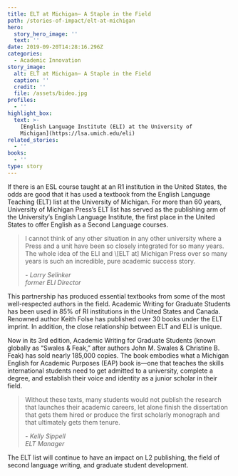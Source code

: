 ```yaml
---
title: ELT at Michigan— A Staple in the Field
path: /stories-of-impact/elt-at-michigan
hero:
  story_hero_image: ''
  text: ''
date: 2019-09-20T14:28:16.296Z
categories:
  - Academic Innovation
story_image:
  alt: ELT at Michigan— A Staple in the Field
  caption: ''
  credit: ''
  file: /assets/bideo.jpg
profiles:
  - ''
highlight_box:
  text: >-
    [English Language Institute (ELI) at the University of
    Michigan](https://lsa.umich.edu/eli)
related_stories:
  - ''
books:
  - ''
type: story
---
```

If there is an ESL course taught at an R1 institution in the United States, the odds are good that it has used a textbook from the English Language Teaching (ELT) list at the University of Michigan. For more than 60 years, University of Michigan Press’s ELT list has served as the publishing arm of the University’s English Language Institute, the first place in the United States to offer English as a Second Language courses. 

<blockquote class="quote floated blue"><p>I cannot think of any other situation in any other university where a Press and a unit have been so closely integrated for so many years. The whole idea of the ELI and \[ELT at] Michigan Press over so many years is such an incredible, pure academic success story.</p><footer><cite>- Larry Selinker<br>former ELI Director</cite></footer></blockquote>

This partnership has produced essential textbooks from some of the most well-respected authors in the field. Academic Writing for Graduate Students has been used in 85% of RI institutions in the United States and Canada. Renowned author Keith Folse has published over 30 books under the ELT imprint. In addition, the close relationship between ELT and ELI is unique.

Now in its 3rd edition, Academic Writing for Graduate Students (known globally as “Swales & Feak,” after authors John M. Swales & Christine B. Feak) has sold nearly 185,000 copies. The book embodies what a Michigan English for Academic Purposes (EAP) book is—one that teaches the skills international students need to get admitted to a university, complete a degree, and establish their voice and identity as a junior scholar in their field.

<blockquote class="quote yellow full"><p>Without these texts, many students would not publish the research that launches their academic careers, let alone finish the dissertation that gets them hired or produce the first scholarly monograph and that ultimately gets them tenure.</p><footer><cite>- Kelly Sippell<br>ELT Manager</cite></footer></blockquote>

The ELT list will continue to have an impact on L2 publishing, the field of second language writing, and graduate student development.
